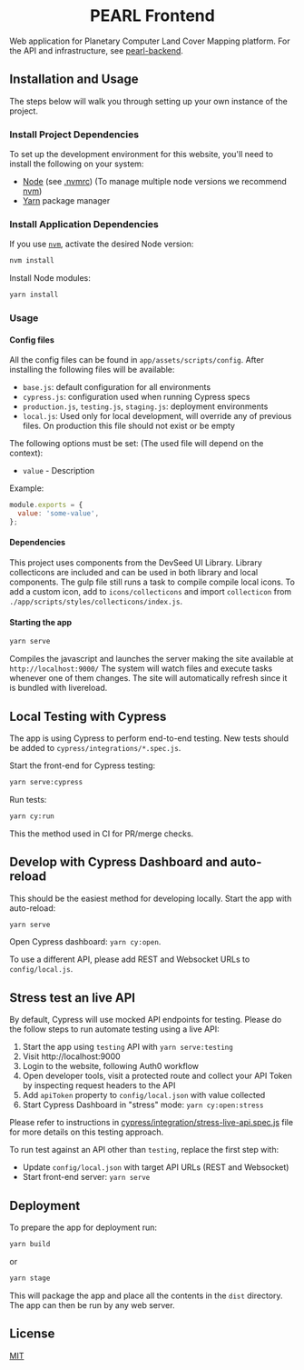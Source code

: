 <h1 align=center>PEARL Frontend</h1>

Web application for Planetary Computer Land Cover Mapping platform. For the API and infrastructure, see [pearl-backend](https://github.com/developmentseed/pearl-backend).

## Installation and Usage

The steps below will walk you through setting up your own instance of the project.

### Install Project Dependencies

To set up the development environment for this website, you'll need to install the following on your system:

- [Node](http://nodejs.org/) (see [.nvmrc](./.nvmrc)) (To manage multiple node versions we recommend [nvm](https://github.com/creationix/nvm))
- [Yarn](https://yarnpkg.com/) package manager

### Install Application Dependencies

If you use [`nvm`](https://github.com/creationix/nvm), activate the desired Node version:

```sh
nvm install
```

Install Node modules:

```sh
yarn install
```

### Usage

#### Config files

All the config files can be found in `app/assets/scripts/config`.
After installing the following files will be available:

- `base.js`: default configuration for all environments
- `cypress.js`: configuration used when running Cypress specs
- `production.js`, `testing.js`, `staging.js`: deployment environments
- `local.js`: Used only for local development, will override any of previous files. On production this file should not exist or be empty

The following options must be set: (The used file will depend on the context):

- `value` - Description

Example:

```javascript
module.exports = {
  value: 'some-value',
};
```

#### Dependencies

This project uses components from the DevSeed UI Library. Library collecticons are included and can be used in both library and local components. The gulp file still runs a task to compile compile local icons. To add a custom icon, add to `icons/collecticons` and import `collecticon` from `./app/scripts/styles/collecticons/index.js`.

#### Starting the app

```sh
yarn serve
```

Compiles the javascript and launches the server making the site available at `http://localhost:9000/`
The system will watch files and execute tasks whenever one of them changes.
The site will automatically refresh since it is bundled with livereload.

## Local Testing with Cypress

The app is using Cypress to perform end-to-end testing. New tests should be added to `cypress/integrations/*.spec.js`.

Start the front-end for Cypress testing:

```sh
yarn serve:cypress
```

Run tests:

```sh
yarn cy:run
```

This the method used in CI for PR/merge checks.

## Develop with Cypress Dashboard and auto-reload

This should be the easiest method for developing locally. Start the app with
auto-reload:

```sh
yarn serve
```

Open Cypress dashboard: `yarn cy:open`.

To use a different API, please add REST and Websocket URLs to `config/local.js`.

## Stress test an live API

By default, Cypress will use mocked API endpoints for testing. Please do the
follow steps to run automate testing using a live API:

1. Start the app using `testing` API with `yarn serve:testing`
2. Visit http://localhost:9000
3. Login to the website, following Auth0 workflow
4. Open developer tools, visit a protected route and collect your API Token by
   inspecting request headers to the API
5. Add `apiToken` property to `config/local.json` with value collected
6. Start Cypress Dashboard in "stress" mode: `yarn cy:open:stress`

Please refer to instructions in [cypress/integration/stress-live-api.spec.js]() file
for more details on this testing approach.

To run test against an API other than `testing`, replace the first step with:

- Update `config/local.json` with target API URLs (REST and Websocket)
- Start front-end server: `yarn serve`

## Deployment

To prepare the app for deployment run:

```sh
yarn build
```

or

```sh
yarn stage
```

This will package the app and place all the contents in the `dist` directory.
The app can then be run by any web server.

## License

[MIT](LICENSE)
